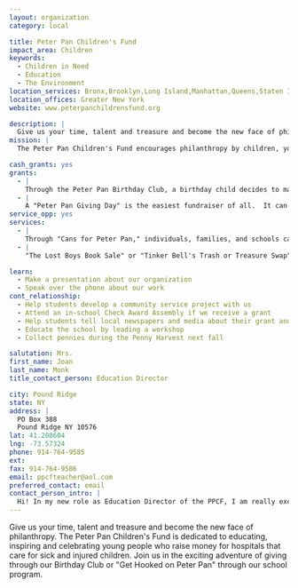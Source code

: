 ```yaml
---
layout: organization
category: local

title: Peter Pan Children's Fund
impact_area: Children
keywords: 
  - Children in Need
  - Education
  - The Environment
location_services: Bronx,Brooklyn,Long Island,Manhattan,Queens,Staten Island,Greater New York
location_offices: Greater New York
website: www.peterpanchildrensfund.org

description: |
  Give us your time, talent and treasure and become the new face of philanthropy.  The Peter Pan Children's Fund is dedicated to educating, inspiring and celebrating young people who raise money for hospitals that care for sick and injured children.  Join us in the exciting adventure of giving through our Birthday Club or "Get Hooked on Peter Pan" through our school program.
mission: |
  The Peter Pan Children's Fund encourages philanthropy by children, young adults, and adults in support of children's hospitals worldwide and associated programs for children that focus on illness and injury prevention, family centered care, research and rehabilitation.

cash_grants: yes
grants: 
  - |
    Through the Peter Pan Birthday Club, a birthday child decides to make a children's hospital the beneficiary of their party. Invitations ask their guests to bring a donation for the hospital instead of a present. PPCF honors this spirit of generosity by sending an additional $100 to child's chosen hospital.  $200 enables us to honor two PPCF birthday clubbers with 2 hospitals as recipients; $300 honors 3 PPCF birthday clubbers with 3 hospitals as receiptents and so on...
  - |
    A "Peter Pan Giving Day" is the easiest fundraiser of all.  It can be an organized event, like a school play/concert or a "giving day" during which kids donate allowance movie money, or pocket change.  Here too, a additional donation of $100 will be sent to the hospital chosen by the students as their beneficiary.  If you choose to host a "Peter Pan Giving Day" and raise $100 or more, we can honor your philanthropy with a gift of $100 to the children's hospital of your choice.  Be sure to register your event at www.peterpanchildrensfund.org.
service_opp: yes
services: 
  - |
    Through "Cans for Peter Pan," individuals, families, and schools can redeem cans and other materials to be recycled.  The deposit on these items can be collected and donated to a local or national hospital. The longer the collection drive lasts the larger the donation will be!
  - |
    "The Lost Boys Book Sale" or "Tinker Bell's Trash or Treasure Swap" are just two of the many service-learning projects suggested in our Philanthropy Education Guide.  Service learning opportunities can easily be adapted to the age/grade level of the students involved. Visit our website at www.peterpanchildrensfund.org or request a copy of this guide by emailing ppcfteacher@aol.com.

learn: 
  - Make a presentation about our organization
  - Speak over the phone about our work
cont_relationship: 
  - Help students develop a community service project with us
  - Attend an in-school Check Award Assembly if we receive a grant
  - Help students tell local newspapers and media about their grant and/or project with us
  - Educate the school by leading a workshop
  - Collect pennies during the Penny Harvest next fall

salutation: Mrs.
first_name: Joan
last_name: Monk
title_contact_person: Education Director

city: Pound Ridge
state: NY
address: |
  PO Box 388  
  Pound Ridge NY 10576
lat: 41.208604
lng: -73.57324
phone: 914-764-9585
ext: 
fax: 914-764-9586
email: ppcfteacher@aol.com
preferred_contact: email
contact_person_intro: |
  Hi! In my new role as Education Director of the PPCF, I am really excited about involving students in philanthropy through the magic of the Peter Pan story.  For more than 100 years, Peter Pan, Tinker Bell, Captain Hook and all the other wonderful characters created by Sir James Barrie have delighted children and the young at heart, yet the philanthropic legacy of the story is relatively unknown.  Help us spread the word out so that more people know that Peter Pan was a philanthropist and you can be one too!
---
```

Give us your time, talent and treasure and become the new face of philanthropy.  The Peter Pan Children's Fund is dedicated to educating, inspiring and celebrating young people who raise money for hospitals that care for sick and injured children.  Join us in the exciting adventure of giving through our Birthday Club or "Get Hooked on Peter Pan" through our school program.